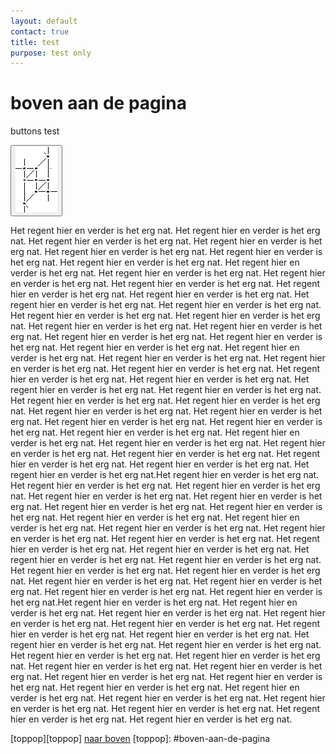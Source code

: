 ```yaml
---
layout: default
contact: true
title: test
purpose: test only
---
```


<style>
.button
  background-color: blue;
  border: 6px;
  border-color: red;
  color: green;
  padding: 0px;
  cursor: pointer;
  box-shadow: 3px 3px #ebebeb;
}

.button:hover {
  background-color: green;
   
}
  
</style>

<span id="top"></span>
# boven aan de pagina

buttons test

<a href="../images_stitches/paris-lcr.png">
<button type="button"><img src="../images_stitches/paris-lcr.png"></button>
</a>

Het regent hier en verder is het erg nat. Het regent hier en verder is het erg nat. Het regent hier en verder is het erg nat. Het regent hier en verder is het erg nat. Het regent hier en verder is het erg nat. Het regent hier en verder is het erg nat. Het regent hier en verder is het erg nat. Het regent hier en verder is het erg nat. Het regent hier en verder is het erg nat. Het regent hier en verder is het erg nat. Het regent hier en verder is het erg nat. Het regent hier en verder is het erg nat. Het regent hier en verder is het erg nat. Het regent hier en verder is het erg nat. Het regent hier en verder is het erg nat. Het regent hier en verder is het erg nat. Het regent hier en verder is het erg nat. Het regent hier en verder is het erg nat. Het regent hier en verder is het erg nat. Het regent hier en verder is het erg nat. Het regent hier en verder is het erg nat. Het regent hier en verder is het erg nat. Het regent hier en verder is het erg nat. Het regent hier en verder is het erg nat. Het regent hier en verder is het erg nat. Het regent hier en verder is het erg nat. Het regent hier en verder is het erg nat. Het regent hier en verder is het erg nat. Het regent hier en verder is het erg nat. Het regent hier en verder is het erg nat. Het regent hier en verder is het erg nat. Het regent hier en verder is het erg nat. Het regent hier en verder is het erg nat. Het regent hier en verder is het erg nat. Het regent hier en verder is het erg nat. Het regent hier en verder is het erg nat. Het regent hier en verder is het erg nat. Het regent hier en verder is het erg nat. Het regent hier en verder is het erg nat. Het regent hier en verder is het erg nat. Het regent hier en verder is het erg nat. Het regent hier en verder is het erg nat. Het regent hier en verder is het erg nat. Het regent hier en verder is het erg nat.Het regent hier en verder is het erg nat. Het regent hier en verder is het erg nat. Het regent hier en verder is het erg nat. Het regent hier en verder is het erg nat. Het regent hier en verder is het erg nat. Het regent hier en verder is het erg nat. Het regent hier en verder is het erg nat. Het regent hier en verder is het erg nat. Het regent hier en verder is het erg nat. Het regent hier en verder is het erg nat. Het regent hier en verder is het erg nat. Het regent hier en verder is het erg nat. Het regent hier en verder is het erg nat. Het regent hier en verder is het erg nat. Het regent hier en verder is het erg nat. Het regent hier en verder is het erg nat. Het regent hier en verder is het erg nat. Het regent hier en verder is het erg nat. Het regent hier en verder is het erg nat. Het regent hier en verder is het erg nat. Het regent hier en verder is het erg nat. Het regent hier en verder is het erg nat.Het regent hier en verder is het erg nat. Het regent hier en verder is het erg nat. Het regent hier en verder is het erg nat. Het regent hier en verder is het erg nat. Het regent hier en verder is het erg nat. Het regent hier en verder is het erg nat. Het regent hier en verder is het erg nat. Het regent hier en verder is het erg nat. Het regent hier en verder is het erg nat. Het regent hier en verder is het erg nat. Het regent hier en verder is het erg nat. Het regent hier en verder is het erg nat. Het regent hier en verder is het erg nat. Het regent hier en verder is het erg nat. Het regent hier en verder is het erg nat. Het regent hier en verder is het erg nat. Het regent hier en verder is het erg nat. Het regent hier en verder is het erg nat. Het regent hier en verder is het erg nat. Het regent hier en verder is het erg nat. Het regent hier en verder is het erg nat. Het regent hier en verder is het erg nat.



[p-paris-lcr]: ../images_stitches/paris-lcr.png


[toppop][toppop]
<a href="#boven-aan-de-pagina">naar boven</a>
[toppop]: #boven-aan-de-pagina
